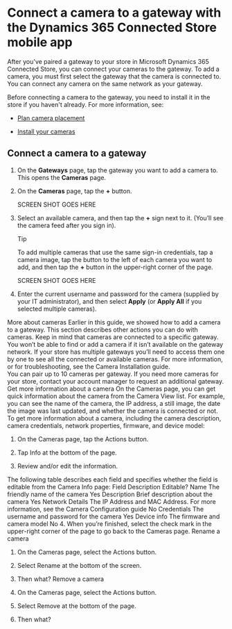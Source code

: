 

# Connect a camera to a gateway with the Dynamics 365 Connected Store mobile app

After you've paired a gateway to your store in Microsoft Dynamics 365 Connected Store, you can connect your cameras to the gateway. To add a camera, you must first select the gateway that the camera is connected to. You can connect any camera on the same network as your gateway.

Before connecting a camera to the gateway, you need to install it in the store if you haven't already. For more information, see: 

- [Plan camera placement](camera-placement-checklist.md)

- [Install your cameras](install-cameras.md)

## Connect a camera to a gateway

1.	On the **Gateways** page, tap the gateway you want to add a camera to. This opens the **Cameras** page.   

2.	On the **Cameras** page, tap the **+** button. 

     SCREEN SHOT GOES HERE
 
3.	Select an available camera, and then tap the **+** sign  next to it. (You’ll see the camera feed after you sign in).

    >[!TIP]
    > To add multiple cameras that use the same sign-in credentials, tap a camera image, tap the button to the left of each camera you want to add, and then tap the **+** button in the upper-right corner of the page.
    
    SCREEN SHOT GOES HERE
 
4.	Enter the current username and password for the camera (supplied by your IT administrator), and then select **Apply** (or **Apply All** if you selected multiple cameras).
 

More about cameras
Earlier in this guide, we showed how to add a camera to a gateway. This section describes other actions you can do with cameras.
Keep in mind that cameras are connected to a specific gateway. You won’t be able to find or add a camera if it isn’t available on the gateway network. If your store has multiple gateways you’ll need to access them one by one to see all the connected or available cameras. For more information, or for troubleshooting, see the Camera Installation guide.   
You can pair up to 10 cameras per gateway. If you need more cameras for your store, contact your account manager to request an additional gateway.
Get more information about a camera
On the Cameras page, you can get quick information about the camera from the Camera View list. For example, you can see the name of the camera, the IP address, a still image, the date the image was last updated, and whether the camera is connected or not. To get more information about a camera, including the camera description, camera credentials, network properties, firmware, and device model:
1.	On the Cameras page, tap the Actions button.
2.	Tap Info at the bottom of the page.
 
3.	Review and/or edit the information.
 
The following table describes each field and specifies whether the field is editable from the Camera Info page:
Field	Description	Editable?
Name	The friendly name of the camera	Yes
Description    	Brief description about the camera 	Yes
Network Details	The IP Address and MAC Address. For more information, see the Camera Configuration guide 	No
Credentials	The username and password for the camera	Yes
Device info	The firmware and camera model	No
4.	When you’re finished, select the check mark in the upper-right corner of the page to go back to the Cameras page.
Rename a camera
1.	On the Cameras page, select the Actions button.
2.	Select Rename at the bottom of the screen.
 
3.	Then what? 
Remove a camera
1.	On the Cameras page, select the Actions button.
2.	Select Remove at the bottom of the page.
 
3.	Then what?


